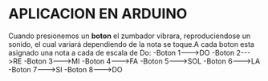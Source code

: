 # APLICACION EN ARDUINO
Cuando presionemos un **boton** el zumbador vibrara, reproduciendose un sonido, el cual variará dependiendo de la nota se toque.A cada boton esta asignado  una nota a cada de escala de Do:
-Boton 1--->DO
-Boton 2--->RE
-Boton 3--->MI
-Boton 4--->FA
-Boton 5--->SOL
-Boton 6--->LA
-Boton 7--->SI
-Boton 8--->DO

